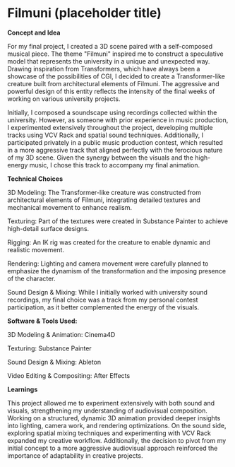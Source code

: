 # Filmuni (placeholder title)

**Concept and Idea**

For my final project, I created a 3D scene paired with a self-composed musical piece. The theme "Filmuni" inspired me to construct a speculative model that represents the university in a unique and unexpected way. Drawing inspiration from Transformers, which have always been a showcase of the possibilities of CGI, I decided to create a Transformer-like creature built from architectural elements of Filmuni. The aggressive and powerful design of this entity reflects the intensity of the final weeks of working on various university projects.

Initially, I composed a soundscape using recordings collected within the university. However, as someone with prior experience in music production, I experimented extensively throughout the project, developing multiple tracks using VCV Rack and spatial sound techniques. Additionally, I participated privately in a public music production contest, which resulted in a more aggressive track that aligned perfectly with the ferocious nature of my 3D scene. Given the synergy between the visuals and the high-energy music, I chose this track to accompany my final animation.

**Technical Choices**

3D Modeling: The Transformer-like creature was constructed from architectural elements of Filmuni, integrating detailed textures and mechanical movement to enhance realism.

Texturing: Part of the textures were created in Substance Painter to achieve high-detail surface designs.

Rigging: An IK rig was created for the creature to enable dynamic and realistic movement.

Rendering: Lighting and camera movement were carefully planned to emphasize the dynamism of the transformation and the imposing presence of the character.

Sound Design & Mixing: While I initially worked with university sound recordings, my final choice was a track from my personal contest participation, as it better complemented the energy of the visuals.

**Software & Tools Used:**

3D Modeling & Animation: Cinema4D

Texturing: Substance Painter

Sound Design & Mixing: Ableton

Video Editing & Compositing: After Effects

**Learnings**

This project allowed me to experiment extensively with both sound and visuals, strengthening my understanding of audiovisual composition. Working on a structured, dynamic 3D animation provided deeper insights into lighting, camera work, and rendering optimizations. On the sound side, exploring spatial mixing techniques and experimenting with VCV Rack expanded my creative workflow. Additionally, the decision to pivot from my initial concept to a more aggressive audiovisual approach reinforced the importance of adaptability in creative projects.
